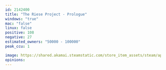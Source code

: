 ```yaml
---
id: 2142400
title: "The Riese Project - Prologue"
windows: "true"
mac: "false"
linux: false
positive: 108
negative: 27
estimated_owners: "50000 - 100000"
peak_ccu: 1

image: https://shared.akamai.steamstatic.com/store_item_assets/steam/apps/2142400/header.jpg?t=1728692740
opinions:
---
```

